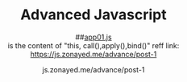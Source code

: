 <div align="center"><h1>Advanced Javascript</h1>

##[app01.js](https://raw.githubusercontent.com/mk1121/Advanced-javascript/main/app0.js)   
is the content of "this, call(),apply(),bind()"
reff link: https://js.zonayed.me/advance/post-1

js.zonayed.me/advance/post-1

